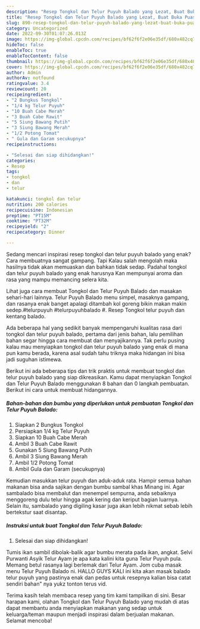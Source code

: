```yaml
---
description: "Resep Tongkol dan Telur Puyuh Balado yang Lezat, Buat Buka Puasa}"
title: "Resep Tongkol dan Telur Puyuh Balado yang Lezat, Buat Buka Puasa}"
slug: 890-resep-tongkol-dan-telur-puyuh-balado-yang-lezat-buat-buka-puasa
category: Uncategorized
date: 2022-09-30T01:07:26.013Z
image: https://img-global.cpcdn.com/recipes/bf62f6f2e06e35df/680x482cq70/tongkol-dan-telur-puyuh-balado-foto-resep-utama.jpg
hideToc: false
enableToc: true
enableTocContent: false
thumbnail: https://img-global.cpcdn.com/recipes/bf62f6f2e06e35df/680x482cq70/tongkol-dan-telur-puyuh-balado-foto-resep-utama.jpg
cover: https://img-global.cpcdn.com/recipes/bf62f6f2e06e35df/680x482cq70/tongkol-dan-telur-puyuh-balado-foto-resep-utama.jpg
author: Admin
authorAv: notfound
ratingvalue: 3.4
reviewcount: 20
recipeingredient:
- "2 Bungkus Tongkol"
- "1/4 kg Telur Puyuh"
- "10 Buah Cabe Merah"
- "3 Buah Cabe Rawit"
- "5 Siung Bawang Putih"
- "3 Siung Bawang Merah"
- "1/2 Potong Tomat"
- " Gula dan Garam secukupnya"
recipeinstructions:

- "Selesai dan siap dihidangkan!"
categories:
- Resep
tags:
- tongkol
- dan
- telur

katakunci: tongkol dan telur 
nutrition: 200 calories
recipecuisine: Indonesian
preptime: "PT15M"
cooktime: "PT32M"
recipeyield: "2"
recipecategory: Dinner

---
```



Sedang mencari inspirasi resep tongkol dan telur puyuh balado yang enak? Cara membuatnya sangat gampang. Tapi Kalau salah mengolah maka hasilnya tidak akan memuaskan dan bahkan tidak sedap. Padahal tongkol dan telur puyuh balado yang enak harusnya Kan mempunyai aroma dan rasa yang mampu memancing selera kita.


Lihat juga cara membuat Tongkol dan Telur Puyuh Balado dan masakan sehari-hari lainnya. Telur Puyuh Balado menu simpel, masaknya gampang, dan rasanya enak banget apalagi ditambah kol goreng bikin makan makin sedep.#telurpuyuh #telurpuyuhbalado #. Resep Tongkol telur puyuh dan kentang balado.

Ada beberapa hal yang sedikit banyak mempengaruhi kualitas rasa dari tongkol dan telur puyuh balado, pertama dari jenis bahan, lalu pemilihan bahan segar hingga cara membuat dan menyajikannya. Tak perlu pusing kalau mau menyiapkan tongkol dan telur puyuh balado yang enak di mana pun kamu berada, karena asal sudah tahu triknya maka hidangan ini bisa jadi suguhan istimewa.


Berikut ini ada beberapa tips dan trik praktis untuk membuat tongkol dan telur puyuh balado yang siap dikreasikan. Kamu dapat menyiapkan Tongkol dan Telur Puyuh Balado menggunakan 8 bahan dan 0 langkah pembuatan. Berikut ini cara untuk membuat hidangannya.

<!--inarticleads1-->

##### Bahan-bahan dan bumbu yang diperlukan untuk pembuatan Tongkol dan Telur Puyuh Balado:

1. Siapkan 2 Bungkus Tongkol
1. Persiapkan 1/4 kg Telur Puyuh
1. Siapkan 10 Buah Cabe Merah
1. Ambil 3 Buah Cabe Rawit
1. Gunakan 5 Siung Bawang Putih
1. Ambil 3 Siung Bawang Merah
1. Ambil 1/2 Potong Tomat
1. Ambil  Gula dan Garam (secukupnya)


Kemudian masukkan telur puyuh dan aduk-aduk rata. Hampir semua bahan makanan bisa anda sajikan dengan bumbu sambal khas Minang ini. Agar sambalado bisa membalut dan menempel sempurna, anda sebaiknya menggoreng dulu telur hingga agak kering dan keriput bagian luarnya. Selain itu, sambalado yang digiling kasar juga akan lebih nikmat sebab lebih bertekstur saat disantap. 

<!--inarticleads2-->

##### Instruksi untuk buat Tongkol dan Telur Puyuh Balado:


1. Selesai dan siap dihidangkan!

Tumis ikan sambil dibolak-balik agar bumbu merata pada ikan, angkat. Selvi Purwanti Asyik Telur Ayam je apa kata kalini kita guna Telur Puyuh pula. Memang betul rasanya lagi berlemak dari Telur Ayam. Jom cuba masak menu Telur Puyuh Balado ni. HALLO GUYS KALI ini kita akan masak balado telur puyuh yang pastinya enak dan pedas untuk resepnya kalian bisa catat sendiri bahan&#34; nya yukz tonton terus vid. 

Terima kasih telah membaca resep yang tim kami tampilkan di sini. Besar harapan kami, olahan Tongkol dan Telur Puyuh Balado yang mudah di atas dapat membantu anda menyiapkan makanan yang sedap untuk keluarga/teman maupun menjadi inspirasi dalam berjualan makanan. Selamat mencoba!
